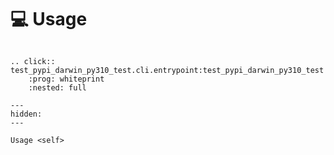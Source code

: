 <!--
SPDX-FileCopyrightText: © 2024 Romain Brault <mail@romainbrault.com>

SPDX-License-Identifier: CC0-1.0
-->

# 💻 Usage

```{eval-rst}

.. click:: test_pypi_darwin_py310_test.cli.entrypoint:test_pypi_darwin_py310_test
    :prog: whiteprint
    :nested: full
```

```{toctree}
---
hidden:
---

Usage <self>
```
